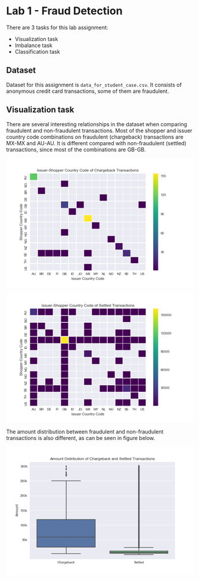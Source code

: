 # Lab 1 - Fraud Detection

There are 3 tasks for this lab assignment:
- Visualization task
- Imbalance task
- Classification task

## Dataset
Dataset for this assignment is `data_for_student_case.csv`. It consists of
anonymous credit card transactions, some of them are fraudulent.

## Visualization task
There are several interesting relationships in the dataset when comparing
fraudulent and non-fraudulent transactions. Most of the shopper and issuer
country code combinations on fraudulent (chargeback) transactions are MX-MX and
AU-AU. It is different compared with non-fraudulent (settled) transactions,
since most of the combinations are GB-GB.

![Fraudulent-transactions](https://raw.githubusercontent.com/helmiriawan/CS4035/master/lab1/figure/heatmap_chargeback.png)

![Non-fraudulent-transactions](https://raw.githubusercontent.com/helmiriawan/CS4035/master/lab1/figure/heatmap_settled.png)

The amount distribution between fraudulent and non-fraudulent transactions is
also different, as can be seen in figure below.

![Non-fraudulent-transactions](https://raw.githubusercontent.com/helmiriawan/CS4035/master/lab1/figure/boxplot_amount.png)
